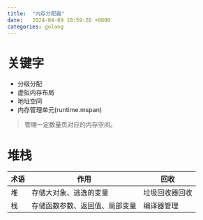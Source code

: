 ```yaml
---
title:  "内存分配器"
date:   2024-04-09 18:59:26 +0800
categories: golang
---
```

# 关键字
* 分级分配
* 虚拟内存布局
* 地址空间
* 内存管理单元(runtime.mspan)
> 管理一定数量页对应的内存空间。

# 堆栈
|术语|作用|回收|
|---|---|---|
|堆|存储大对象、逃逸的变量|垃圾回收器回收|
|栈|存储函数参数、返回值、局部变量|编译器管理|


